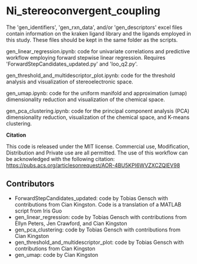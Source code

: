 # Ni_stereoconvergent_coupling
The 'gen_identifiers', 'gen_rxn_data', and/or 'gen_descriptors' excel files contain information on the kraken ligand library and the ligands employed in this study. These files should be kept in the same folder as the scripts.

gen_linear_regression.ipynb: code for univariate correlations and predictive workflow employing forward stepwise linear regression. Requires 'ForwardStepCandidates_updated.py' and 'loo_q2.py'.

gen_threshold_and_multidescriptor_plot.ipynb: code for the threshold analysis and visualization of stereoelectronic space.

gen_umap.ipynb: code for the uniform manifold and approximation (umap) dimensionality reduction and visualization of the chemical space.

gen_pca_clustering.ipynb: code for the principal component analysis (PCA) dimensionality reduction, visualization of the chemical space, and K-means clustering.

**Citation**

This code is released under the MIT license. Commercial use, Modification, Distribution and Private use are all permitted. The use of this workflow can be acknowledged with the following citation: https://pubs.acs.org/articlesonrequest/AOR-4BU5KPI6WVZXCZQIEV98

## Contributors
- ForwardStepCandidates_updated: code by Tobias Gensch with contributions from Cian Kingston. Code is a translation of a MATLAB script from Iris Guo
- gen_linear_regression: code by Tobias Gensch with contributions from Ellyn Peters, Jen Crawford, and Cian Kingston
- gen_pca_clustering: code by Tobias Gensch with contributions from Cian Kingston
- gen_threshold_and_multidescriptor_plot: code by Tobias Gensch with contributions from Cian Kingston
- gen_umap: code by Cian Kingston
